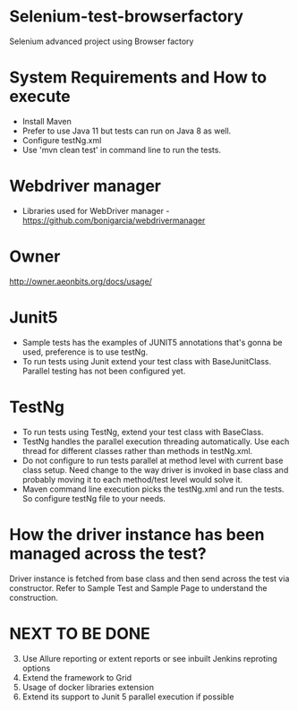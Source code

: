 # Selenium-test-browserfactory
Selenium advanced project using Browser factory

# System Requirements and How to execute
- Install Maven
- Prefer to use Java 11 but tests can run on Java 8 as well.
- Configure testNg.xml
- Use 'mvn clean test' in command line to run the tests.

# Webdriver manager
- Libraries used for WebDriver manager - https://github.com/bonigarcia/webdrivermanager

# Owner 
http://owner.aeonbits.org/docs/usage/

# Junit5
- Sample tests has the examples of JUNIT5 annotations that's gonna be used, preference is to use testNg. 
- To run tests using Junit extend your test class with BaseJunitClass. Parallel testing has not been configured yet.

# TestNg
- To run tests using TestNg, extend your test class with BaseClass.
- TestNg handles the parallel execution threading automatically. Use each thread for different classes rather than
 methods in testNg.xml.
- Do not configure to run tests parallel at method level with current base class setup. Need change to the way driver 
is invoked in base class and probably moving it to each method/test level would solve it.
- Maven command line execution picks the testNg.xml and run the tests. So configure testNg file to your needs.

# How the driver instance has been managed across the test?
Driver instance is fetched from base class and then send across the test via constructor.
Refer to Sample Test and Sample Page to understand the construction.

# NEXT TO BE DONE
3. Use Allure reporting or extent reports or see inbuilt Jenkins reproting options
4. Extend the framework to Grid
5. Usage of docker libraries extension
2. Extend its support to Junit 5 parallel execution if possible